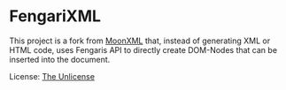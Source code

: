 FengariXML
==========

This project is a fork from [MoonXML](//github.com/darkwiiplayer/moonxml) that, instead of generating XML or HTML code, uses Fengaris API to directly create DOM-Nodes that can be inserted into the document.

License: [The Unlicense](//unlicense.org)
